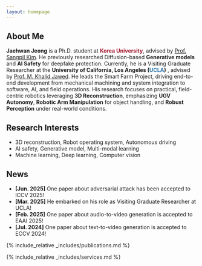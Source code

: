 ```yaml
---
layout: homepage
---
```


## About Me

**Jaehwan Jeong** is a Ph.D. student at **<span style="color:#A41E34">Korea University</span>**, advised by [Prof. Sangpil Kim](https://kuaicv.com). He previously researched Diffusion-based **Generative models** and **AI Safety** for deepfake protection. Currently, he is a Visiting Graduate Researcher at the **University of California, Los Angeles (<span style="color:#2774AE">UCLA</span>)**
, advised by [Prof. M. Khalid Jawed](https://structures.computer). He leads the Smart Farm Project, driving end-to-end development from mechanical machining and system integration to software, AI, and field operations. His research focuses on practical, field-centric robotics leveraging **3D Reconstruction**, emphasizing **UGV Autonomy**, **Robotic Arm Manipulation** for object handling, and **Robust Perception** under real-world conditions.

## Research Interests
<!--
- **3D Vision & Autonomous Driving:** 3D Reconstruction (SLAM, Segmentation, Skeleton-based), Visual Perception, Robust Mapping, Motion Planning   
- **Generative AI:** Diffusion-based Methods, AI Safety  
- **Robotics Systems:** Field Robotics, Model Predictive Control, Robot Operating Systems, Communication Protocols
-->
- 3D reconstruction, Robot operating system, Autonomous driving
- AI safety, Generative model, Multi-modal learning
- Machine learning, Deep learning, Computer vision



## News

- **[Jun. 2025]** One paper about adversarial attack has been accepted to ICCV 2025!
- **[Mar. 2025]** He embarked on his role as Visiting Graduate Researcher at UCLA!
- **[Feb. 2025]** One paper about audio-to-video generation is accepted to EAAI 2025!
- **[Jul. 2024]** One paper about text-to-video generation is accepted to ECCV 2024!

{% include_relative _includes/publications.md %}

{% include_relative _includes/services.md %}
